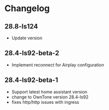 # Changelog

## 28.8-ls124
- Update version

## 28.4-ls92-beta-2

- Implement reconnect for Airplay configuration

## 28.4-ls92-beta-1

- Support latest home assistant version
- change to OwnTone version 28.4-ls92
- fixes http/http issues with ingress
